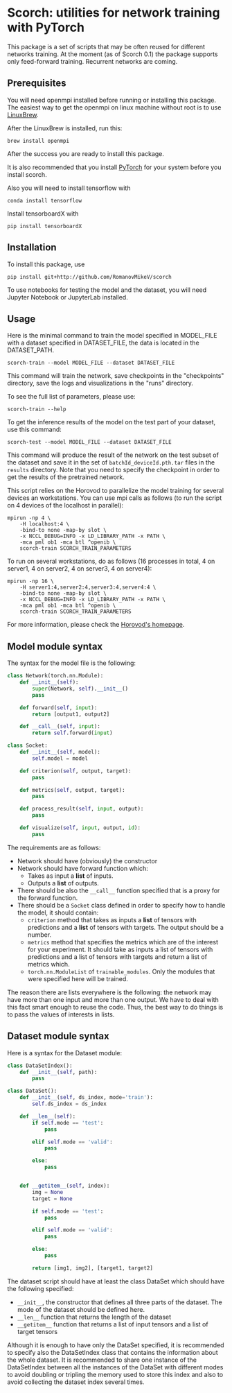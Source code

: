
# Scorch: utilities for network training with PyTorch

This package is a set of scripts that may be often reused
for different networks training. At the moment (as of Scorch 0.1) the
package supports only feed-forward training. Recurrent networks are coming.

## Prerequisites

You will need openmpi installed before running or installing this package.
The easiest way to get the openmpi on linux machine without root is to use
[LinuxBrew](http://linuxbrew.sh/).

After the LinuxBrew is installed, run this:
```
brew install openmpi
```

After the success you are ready to install this package.

It is also recommended that you install [PyTorch](https://pytorch.org/) for your
system before you install scorch.

Also you will need to install tensorflow  with

```
conda install tensorflow
```

Install tensorboardX with
```
pip install tensorboardX
```

## Installation
To install this package, use
```
pip install git+http://github.com/RomanovMikeV/scorch
```

To use notebooks for testing the model and the dataset, you
will need Jupyter Notebook or JupyterLab installed.

## Usage

Here is the minimal command to train the model specified in MODEL_FILE with a
dataset specified in DATASET_FILE, the data is located in the DATASET_PATH.
```
scorch-train --model MODEL_FILE --dataset DATASET_FILE
```

This command will train the network, save checkpoints in the "checkpoints"
directory, save the logs and visualizations in the "runs" directory.

To see the full list of parameters, please use:
```
scorch-train --help
```

To get the inference results of the model on the test part of your dataset,
use this command:
```
scorch-test --model MODEL_FILE --dataset DATASET_FILE
```

This command will produce the result of the network on the test subset of the
dataset and save it in the set of ```batchId_deviceId.pth.tar``` files in the
```results``` directory. Note that you need to specify the checkpoint in order to
get the results of the pretrained network.

This script relies on the Horovod to parallelize the model training for several
devices an workstations.
You can use mpi calls as follows (to run the script on 4 devices of
the localhost in parallel):
```
mpirun -np 4 \
    -H localhost:4 \
    -bind-to none -map-by slot \
    -x NCCL_DEBUG=INFO -x LD_LIBRARY_PATH -x PATH \
    -mca pml ob1 -mca btl ^openib \
    scorch-train SCORCH_TRAIN_PARAMETERS
```

To run on several workstations, do as follows (16 processes in total,
4 on server1, 4 on server2, 4 on server3, 4 on server4):
```
mpirun -np 16 \
    -H server1:4,server2:4,server3:4,server4:4 \
    -bind-to none -map-by slot \
    -x NCCL_DEBUG=INFO -x LD_LIBRARY_PATH -x PATH \
    -mca pml ob1 -mca btl ^openib \
    scorch-train SCORCH_TRAIN_PARAMETERS
```

For more information, please check the
[Horovod's homepage](https://github.com/uber/horovod).

## Model module syntax

The syntax for the model file is the following:

```python
class Network(torch.nn.Module):
    def __init__(self):
        super(Network, self).__init__()
        pass

    def forward(self, input):
        return [output1, output2]

    def __call__(self, input):
        return self.forward(input)

class Socket:
    def __init__(self, model):
        self.model = model

    def criterion(self, output, target):
        pass

    def metrics(self, output, target):
        pass

    def process_result(self, input, output):
        pass

    def visualize(self, input, output, id):
        pass
```

The requirements are as follows:
* Network should have (obviously) the constructor
* Network should have forward function which:
  * Takes as input a **list** of inputs.
  * Outputs a **list** of outputs.
* There should be also the ```__call__``` function specified that is a proxy for the forward function.
* There should be a ```Socket``` class defined in order to specify how to handle the model, it should contain:
  * ```criterion``` method that takes as inputs a **list** of tensors with predictions and a **list** of tensors with targets. The output should be a number.
  * ```metrics``` method that specifies the metrics which are of the interest for your experiment. It should take as inputs a list of tensors with predictions and a list of tensors with targets and return a list of metrics which.
  * ```torch.nn.ModuleList``` of ```trainable_modules```. Only the modules that were specified here will be trained.

The reason there are lists everywhere is the following: the network may have more than one input and more than one output. We have to deal with this fact smart enough to reuse the code. Thus, the best way to do things is to pass the values of interests in lists.

## Dataset module syntax

Here is a syntax for the Dataset module:

```python
class DataSetIndex():
    def __init__(self, path):
        pass

class DataSet():
    def __init__(self, ds_index, mode='train'):
        self.ds_index = ds_index

    def __len__(self):
        if self.mode == 'test':
            pass

        elif self.mode == 'valid':
            pass

        else:
            pass


    def __getitem__(self, index):
        img = None
        target = None

        if self.mode == 'test':
            pass

        elif self.mode == 'valid':
            pass

        else:
            pass

        return [img1, img2], [target1, target2]
```

The dataset script should have at least the class DataSet which should have the following specified:

* ```__init__```, the constructor that defines all three parts of the dataset. The mode of the dataset should be defined here.
* ```__len__``` function that returns the length of the dataset
* ```__getitem__``` function that returns a list of input tensors and a list of target tensors

Although it is enough to have only the DataSet specified, it is recommended to specify also the DataSetIndex class that contains the information about the whole dataset. It is recommended to share one instance of the DataSetIndex between all the instances of the DataSet with different modes to avoid doubling or tripling the memory used to store this index and also to avoid collecting the dataset index several times.
